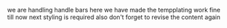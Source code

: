 we are handling handle bars here we have made the tempplating work fine till now next styling is required
also don't forget to revise the content again